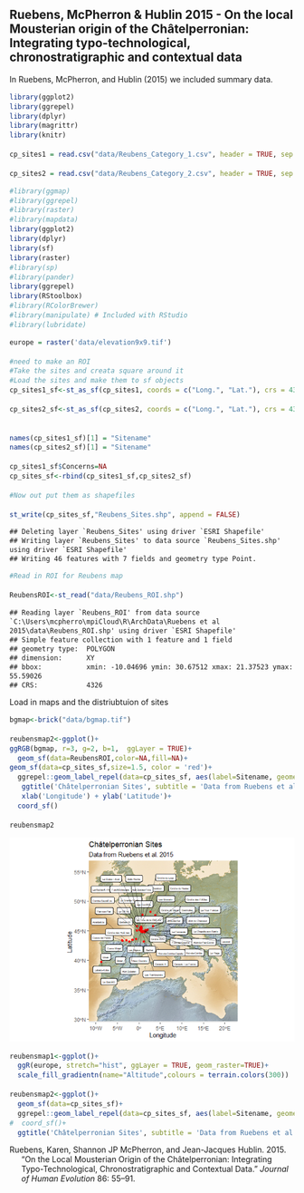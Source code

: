 
## Ruebens, McPherron & Hublin 2015 - On the local Mousterian origin of the Châtelperronian: Integrating typo-technological, chronostratigraphic and contextual data

In Ruebens, McPherron, and Hublin (2015) we included summary data.

``` r
library(ggplot2)
library(ggrepel)
library(dplyr)
library(magrittr)
library(knitr)

cp_sites1 = read.csv("data/Reubens_Category_1.csv", header = TRUE, sep = ',')

cp_sites2 = read.csv("data/Reubens_Category_2.csv", header = TRUE, sep = ',')
```

``` r
#library(ggmap)
#library(ggrepel)
#library(raster)
#library(mapdata)
library(ggplot2)
library(dplyr)
library(sf)
library(raster)
#library(sp)
#library(pander)
library(ggrepel)
library(RStoolbox)
#library(RColorBrewer)
#library(manipulate) # Included with RStudio
#library(lubridate)
```

``` r
europe = raster('data/elevation9x9.tif')

#need to make an ROI
#Take the sites and creata square around it
#Load the sites and make them to sf objects 
cp_sites1_sf<-st_as_sf(cp_sites1, coords = c("Long.", "Lat."), crs = 4326, agr = "constant")

cp_sites2_sf<-st_as_sf(cp_sites2, coords = c("Long.", "Lat."), crs = 4326, agr = "constant")


names(cp_sites1_sf)[1] = "Sitename"
names(cp_sites2_sf)[1] = "Sitename"

cp_sites1_sf$Concerns=NA
cp_sites_sf<-rbind(cp_sites1_sf,cp_sites2_sf)

#Now out put them as shapefiles

st_write(cp_sites_sf,"Reubens_Sites.shp", append = FALSE)
```

    ## Deleting layer `Reubens_Sites' using driver `ESRI Shapefile'
    ## Writing layer `Reubens_Sites' to data source `Reubens_Sites.shp' using driver `ESRI Shapefile'
    ## Writing 46 features with 7 fields and geometry type Point.

``` r
#Read in ROI for Reubens map 

ReubensROI<-st_read("data/Reubens_ROI.shp")
```

    ## Reading layer `Reubens_ROI' from data source `C:\Users\mcpherro\mpiCloud\R\ArchData\Ruebens et al 2015\data\Reubens_ROI.shp' using driver `ESRI Shapefile'
    ## Simple feature collection with 1 feature and 1 field
    ## geometry type:  POLYGON
    ## dimension:      XY
    ## bbox:           xmin: -10.04696 ymin: 30.67512 xmax: 21.37523 ymax: 55.59026
    ## CRS:            4326

Load in maps and the distriubtuion of sites

``` r
bgmap<-brick("data/bgmap.tif")

reubensmap2<-ggplot()+
ggRGB(bgmap, r=3, g=2, b=1,  ggLayer = TRUE)+
  geom_sf(data=ReubensROI,color=NA,fill=NA)+
geom_sf(data=cp_sites_sf,size=1.5, color = 'red')+
  ggrepel::geom_label_repel(data=cp_sites_sf, aes(label=Sitename, geometry=geometry), stat= "sf_coordinates", min.segment.length = 0, colour= "black",segment.colour="black",label.size = 0.4,nudge_x = 0.5, size = 1.7, segment.alpha = .5,point.padding = .3)+
   ggtitle('Châtelperronian Sites', subtitle = 'Data from Ruebens et al. 2015')+
   xlab('Longitude') + ylab('Latitude')+
  coord_sf()
  
reubensmap2
```

![](readme_files/figure-gfm/maps-1.png)<!-- -->

``` r
reubensmap1<-ggplot()+
  ggR(europe, stretch="hist", ggLayer = TRUE, geom_raster=TRUE)+
  scale_fill_gradientn(name="Altitude",colours = terrain.colors(300))

reubensmap2<-ggplot()+
  geom_sf(data=cp_sites_sf)+
  ggrepel::geom_label_repel(data=cp_sites_sf, aes(label=Sitename, geometry=geometry), stat= "sf_coordinates", min.segment.length = 0, colour= "black",segment.colour="black",nudge_x = 0.05, size = 2.5)+
#  coord_sf()+
  ggtitle('Châtelperronian Sites', subtitle = 'Data from Ruebens et al. 2015')
```

<div id="refs" class="references hanging-indent">

<div id="ref-ruebens_local_2015">

Ruebens, Karen, Shannon JP McPherron, and Jean-Jacques Hublin. 2015. “On
the Local Mousterian Origin of the Châtelperronian: Integrating
Typo-Technological, Chronostratigraphic and Contextual Data.” *Journal
of Human Evolution* 86: 55–91.

</div>

</div>
